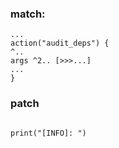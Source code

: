 
### match:
```
...
action("audit_deps") {
^..
args ^2.. [>>>...]
...
}

```

### patch

```

print("[INFO]: ")
```

